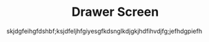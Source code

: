 <h1 align= "center"> Drawer Screen </h1>
<p> skjdgfeihgfdshbf;ksjdfeljhfgiyesgfkdsnglkdjgkjhdfihvdjfg;jefhdgpiefh </p>
